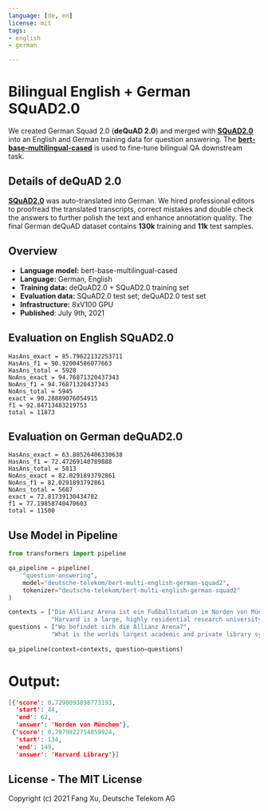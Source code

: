 ```yaml
---
language: [de, en]
license: mit
tags:
- english
- german

---
```


# Bilingual English + German SQuAD2.0

We created German Squad 2.0 (**deQuAD 2.0**) and merged with [**SQuAD2.0**](https://rajpurkar.github.io/SQuAD-explorer/) into an English and German training data for question answering. The [**bert-base-multilingual-cased**](https://github.com/google-research/bert/blob/master/multilingual.md) is used to fine-tune bilingual QA downstream task.

## Details of deQuAD 2.0
[**SQuAD2.0**](https://rajpurkar.github.io/SQuAD-explorer/) was auto-translated into German. We hired professional editors to proofread the translated transcripts, correct mistakes and double check the answers to further polish the text and enhance annotation quality. The final German deQuAD dataset contains **130k** training and **11k** test samples.

## Overview
- **Language model:** bert-base-multilingual-cased  
- **Language:** German, English  
- **Training data:** deQuAD2.0 + SQuAD2.0 training set  
- **Evaluation data:** SQuAD2.0 test set; deQuAD2.0 test set
- **Infrastructure:** 8xV100 GPU  
- **Published**: July 9th, 2021

## Evaluation on English SQuAD2.0 

```
HasAns_exact = 85.79622132253711
HasAns_f1 = 90.92004586077663
HasAns_total = 5928
NoAns_exact = 94.76871320437343
NoAns_f1 = 94.76871320437343
NoAns_total = 5945
exact = 90.28889076054915
f1 = 92.84713483219753
total = 11873
```
## Evaluation on German deQuAD2.0 

```
HasAns_exact = 63.80526406330638
HasAns_f1 = 72.47269140789888
HasAns_total = 5813
NoAns_exact = 82.0291893792861
NoAns_f1 = 82.0291893792861
NoAns_total = 5687
exact = 72.81739130434782
f1 = 77.19858740470603
total = 11500
```
## Use Model in Pipeline


```python
from transformers import pipeline

qa_pipeline = pipeline(
    "question-answering",
    model="deutsche-telekom/bert-multi-english-german-squad2",
    tokenizer="deutsche-telekom/bert-multi-english-german-squad2"
)

contexts = ["Die Allianz Arena ist ein Fußballstadion im Norden von München und bietet bei Bundesligaspielen 75.021 Plätze, zusammengesetzt aus 57.343 Sitzplätzen, 13.794 Stehplätzen, 1.374 Logenplätzen, 2.152 Business Seats und 966 Sponsorenplätzen. In der Allianz Arena bestreitet der FC Bayern München seit der Saison 2005/06 seine Heimspiele. Bis zum Saisonende 2017 war die Allianz Arena auch Spielstätte des TSV 1860 München.",
            "Harvard is a large, highly residential research university. It operates several arts, cultural, and scientific museums, alongside the Harvard Library, which is the world's largest academic and private library system, comprising 79 individual libraries with over 18 million volumes. "]
questions = ["Wo befindet sich die Allianz Arena?", 
            "What is the worlds largest academic and private library system?"]
 
qa_pipeline(context=contexts, question=questions)

```

# Output:

```json
[{'score': 0.7290093898773193,
  'start': 44,
  'end': 62,
  'answer': 'Norden von München'},
 {'score': 0.7979822754859924,
  'start': 134,
  'end': 149,
  'answer': 'Harvard Library'}]
```
## License - The MIT License
Copyright (c) 2021 Fang Xu, Deutsche Telekom AG 
